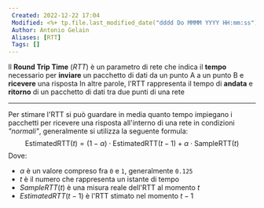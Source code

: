 ```yaml
---
 Created: 2022-12-22 17:04
 Modified: <%+ tp.file.last_modified_date("dddd Do MMMM YYYY HH:mm:ss") %>
 Author: Antonio Gelain
 Aliases: [RTT]
 Tags: []
---
```


ll **Round Trip Time** (*RTT*) è un parametro di rete che indica il **tempo** necessario per **inviare** un pacchetto di dati da un punto A a un punto B e **ricevere** una risposta
In altre parole, l'RTT rappresenta il tempo di **andata** e **ritorno** di un pacchetto di dati tra due punti di una rete

---

Per stimare l'RTT si può guardare in media quanto tempo impiegano i pacchetti per ricevere una risposta all'interno di una rete in condizioni *"normali"*, generalmente si utilizza la seguente formula:
$$\text{EstimatedRTT}(t) = (1 - \alpha) \cdot \text{EstimatedRTT}(t-1) + \alpha \cdot \text{SampleRTT}(t)$$
Dove:
- $\alpha$ è un valore compreso fra `0` e `1`, generalmente `0.125`
- $t$ è il numero che rappresenta un istante di tempo
- $SampleRTT(t)$ è una misura reale dell'RTT al momento $t$
- $EstimatedRTT(t-1)$ è l'RTT stimato nel momento $t-1$